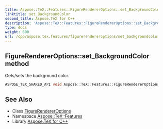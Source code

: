 ```yaml
---
title: Aspose::TeX::Features::FigureRendererOptions::set_BackgroundColor method
linktitle: set_BackgroundColor
second_title: Aspose.TeX for C++
description: 'Aspose::TeX::Features::FigureRendererOptions::set_BackgroundColor method. Gets/sets the background color in C++.'
type: docs
weight: 600
url: /cpp/aspose.tex.features/figurerendereroptions/set_backgroundcolor/
---
```

## FigureRendererOptions::set_BackgroundColor method


Gets/sets the background color.

```cpp
ASPOSE_TEX_SHARED_API void Aspose::TeX::Features::FigureRendererOptions::set_BackgroundColor(System::Drawing::Color value)
```

## See Also

* Class [FigureRendererOptions](../)
* Namespace [Aspose::TeX::Features](../../)
* Library [Aspose.TeX for C++](../../../)
